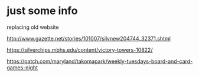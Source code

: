 # just some info

replacing old website



http://www.gazette.net/stories/101007/silvnew204744_32371.shtml

https://silverchips.mbhs.edu/content/victory-towers-10822/

https://patch.com/maryland/takomapark/weekly-tuesdays-board-and-card-games-night


